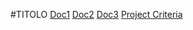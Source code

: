 #TITOLO
[Doc1](project_charter.md)
[Doc2](software_requirements_specification.md)
[Doc3](software_projeckt_management_plan.md)
[Project Criteria](project_success_criteria.md)

